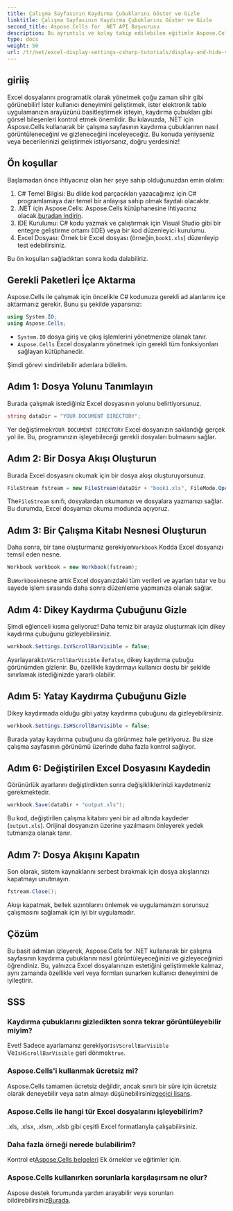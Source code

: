 ```yaml
---
title: Çalışma Sayfasının Kaydırma Çubuklarını Göster ve Gizle
linktitle: Çalışma Sayfasının Kaydırma Çubuklarını Göster ve Gizle
second_title: Aspose.Cells for .NET API Başvurusu
description: Bu ayrıntılı ve kolay takip edilebilen eğitimle Aspose.Cells for .NET'i kullanarak Excel çalışma sayfalarında kaydırma çubuklarının nasıl gösterileceğini ve gizleneceğini öğrenin.
type: docs
weight: 50
url: /tr/net/excel-display-settings-csharp-tutorials/display-and-hide-scroll-bars-of-worksheet/
---
```

## giriiş

Excel dosyalarını programatik olarak yönetmek çoğu zaman sihir gibi görünebilir! İster kullanıcı deneyimini geliştirmek, ister elektronik tablo uygulamanızın arayüzünü basitleştirmek isteyin, kaydırma çubukları gibi görsel bileşenleri kontrol etmek önemlidir. Bu kılavuzda, .NET için Aspose.Cells kullanarak bir çalışma sayfasının kaydırma çubuklarının nasıl görüntüleneceğini ve gizleneceğini inceleyeceğiz. Bu konuda yeniyseniz veya becerilerinizi geliştirmek istiyorsanız, doğru yerdesiniz!

## Ön koşullar

Başlamadan önce ihtiyacınız olan her şeye sahip olduğunuzdan emin olalım:

1. C# Temel Bilgisi: Bu dilde kod parçacıkları yazacağımız için C# programlamaya dair temel bir anlayışa sahip olmak faydalı olacaktır.
2.  .NET için Aspose.Cells: Aspose.Cells kütüphanesine ihtiyacınız olacak.[buradan indirin](https://releases.aspose.com/cells/net/).
3. IDE Kurulumu: C# kodu yazmak ve çalıştırmak için Visual Studio gibi bir entegre geliştirme ortamı (IDE) veya bir kod düzenleyici kurulumu.
4.  Excel Dosyası: Örnek bir Excel dosyası (örneğin,`book1.xls`) düzenleyip test edebilirsiniz.

Bu ön koşulları sağladıktan sonra koda dalabiliriz.

## Gerekli Paketleri İçe Aktarma

Aspose.Cells ile çalışmak için öncelikle C# kodunuza gerekli ad alanlarını içe aktarmanız gerekir. Bunu şu şekilde yaparsınız:

```csharp
using System.IO;
using Aspose.Cells;
```

- `System.IO` dosya giriş ve çıkış işlemlerini yönetmenize olanak tanır.
- `Aspose.Cells` Excel dosyalarını yönetmek için gerekli tüm fonksiyonları sağlayan kütüphanedir.

Şimdi görevi sindirilebilir adımlara bölelim.

## Adım 1: Dosya Yolunu Tanımlayın

Burada çalışmak istediğiniz Excel dosyasının yolunu belirtiyorsunuz.


```csharp
string dataDir = "YOUR DOCUMENT DIRECTORY";
```
  
 Yer değiştirmek`YOUR DOCUMENT DIRECTORY` Excel dosyanızın saklandığı gerçek yol ile. Bu, programınızın işleyebileceği gerekli dosyaları bulmasını sağlar.

## Adım 2: Bir Dosya Akışı Oluşturun

Burada Excel dosyasını okumak için bir dosya akışı oluşturuyorsunuz.


```csharp
FileStream fstream = new FileStream(dataDir + "book1.xls", FileMode.Open);
```
  
 The`FileStream` sınıfı, dosyalardan okumanızı ve dosyalara yazmanızı sağlar. Bu durumda, Excel dosyamızı okuma modunda açıyoruz.

## Adım 3: Bir Çalışma Kitabı Nesnesi Oluşturun

 Daha sonra, bir tane oluşturmanız gerekiyor`Workbook` Kodda Excel dosyanızı temsil eden nesne.


```csharp
Workbook workbook = new Workbook(fstream);
```
  
 Bu`Workbook`nesne artık Excel dosyanızdaki tüm verileri ve ayarları tutar ve bu sayede işlem sırasında daha sonra düzenleme yapmanıza olanak sağlar.

## Adım 4: Dikey Kaydırma Çubuğunu Gizle

Şimdi eğlenceli kısma geliyoruz! Daha temiz bir arayüz oluşturmak için dikey kaydırma çubuğunu gizleyebilirsiniz.


```csharp
workbook.Settings.IsVScrollBarVisible = false;
```
  
 Ayarlayarak`IsVScrollBarVisible` ile`false`, dikey kaydırma çubuğu görünümden gizlenir. Bu, özellikle kaydırmayı kullanıcı dostu bir şekilde sınırlamak istediğinizde yararlı olabilir.

## Adım 5: Yatay Kaydırma Çubuğunu Gizle

Dikey kaydırmada olduğu gibi yatay kaydırma çubuğunu da gizleyebilirsiniz.


```csharp
workbook.Settings.IsHScrollBarVisible = false;
```
  
Burada yatay kaydırma çubuğunu da görünmez hale getiriyoruz. Bu size çalışma sayfasının görünümü üzerinde daha fazla kontrol sağlıyor.

## Adım 6: Değiştirilen Excel Dosyasını Kaydedin

Görünürlük ayarlarını değiştirdikten sonra değişikliklerinizi kaydetmeniz gerekmektedir. 


```csharp
workbook.Save(dataDir + "output.xls");
```
  
Bu kod, değiştirilen çalışma kitabını yeni bir ad altında kaydeder (`output.xls`). Orijinal dosyanızın üzerine yazılmasını önleyerek yedek tutmanıza olanak tanır.

## Adım 7: Dosya Akışını Kapatın

Son olarak, sistem kaynaklarını serbest bırakmak için dosya akışlarınızı kapatmayı unutmayın.


```csharp
fstream.Close();
```
  
Akışı kapatmak, bellek sızıntılarını önlemek ve uygulamanızın sorunsuz çalışmasını sağlamak için iyi bir uygulamadır.

## Çözüm

Bu basit adımları izleyerek, Aspose.Cells for .NET kullanarak bir çalışma sayfasının kaydırma çubuklarını nasıl görüntüleyeceğinizi ve gizleyeceğinizi öğrendiniz. Bu, yalnızca Excel dosyalarınızın estetiğini geliştirmekle kalmaz, aynı zamanda özellikle veri veya formları sunarken kullanıcı deneyimini de iyileştirir. 

## SSS

### Kaydırma çubuklarını gizledikten sonra tekrar görüntüleyebilir miyim?  
 Evet! Sadece ayarlamanız gerekiyor`IsVScrollBarVisible` Ve`IsHScrollBarVisible` geri dönmek`true`.

### Aspose.Cells'i kullanmak ücretsiz mi?  
 Aspose.Cells tamamen ücretsiz değildir, ancak sınırlı bir süre için ücretsiz olarak deneyebilir veya satın almayı düşünebilirsiniz[geçici lisans](https://purchase.aspose.com/temporary-license/).

### Aspose.Cells ile hangi tür Excel dosyalarını işleyebilirim?  
.xls, .xlsx, .xlsm, .xlsb gibi çeşitli Excel formatlarıyla çalışabilirsiniz.

### Daha fazla örneği nerede bulabilirim?  
 Kontrol et[Aspose.Cells belgeleri](https://reference.aspose.com/cells/net/) Ek örnekler ve eğitimler için.

### Aspose.Cells kullanırken sorunlarla karşılaşırsam ne olur?  
 Aspose destek forumunda yardım arayabilir veya sorunları bildirebilirsiniz[Burada](https://forum.aspose.com/c/cells/9).